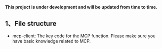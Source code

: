 

**This project is under development and will be updated from time to time.**



## 1、File structure

- mcp-client: The key code for the MCP function. Please make sure you have basic knowledge related to MCP.
